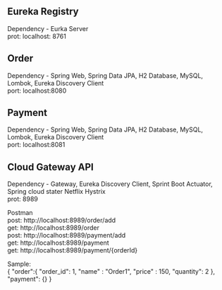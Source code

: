 Eureka Registry
---------------
Dependency - Eurka Server  
prot: localhost: 8761  

Order 
-----
Dependency - Spring Web, Spring Data JPA, H2 Database, MySQL, Lombok, Eureka Discovery Client  
port: localhost:8080

Payment
--------
Dependency - Spring Web, Spring Data JPA, H2 Database, MySQL, Lombok, Eureka Discovery Client        
port: localhost:8081  

Cloud Gateway API 
-----------------
Dependency - Gateway, Eureka Discovery Client, Sprint Boot Actuator, Spring cloud stater Netflix Hystrix  
prot: 8989  

Postman  
post: http://localhost:8989/order/add  
get: http://localhost:8989/order  
post: http://localhost:8989/payment/add  
get: http://localhost:8989/payment  
get: http://localhost:8989/payment/{orderId}  

Sample:  
{
    "order":{
        "order_id": 1,
        "name" : "Order1",
        "price" : 150,
        "quantity": 2
    },
    "payment": {}
}





